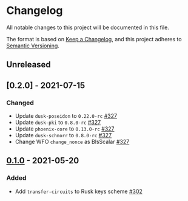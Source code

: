 # Changelog

All notable changes to this project will be documented in this file.

The format is based on [Keep a Changelog](https://keepachangelog.com/en/1.0.0/),
and this project adheres to [Semantic Versioning](https://semver.org/spec/v2.0.0.html).

## Unreleased

## [0.2.0] - 2021-07-15

### Changed

- Update `dusk-poseidon` to `0.22.0-rc` [#327]
- Update `dusk-pki` to `0.8.0-rc` [#327]
- Update `phoenix-core` to `0.13.0-rc` [#327]
- Update `dusk-schnorr` to `0.8.0-rc` [#327]
- Change WFO `change_nonce` as BlsScalar [#327]

## [0.1.0] - 2021-05-20

### Added

- Add `transfer-circuits` to Rusk keys scheme [#302]

[#327]: https://github.com/dusk-network/rusk/issues/327
[#302]: https://github.com/dusk-network/rusk/issues/302
[0.1.0]: https://github.com/dusk-network/rusk/releases/tag/transfer-circuits-0.1.0
